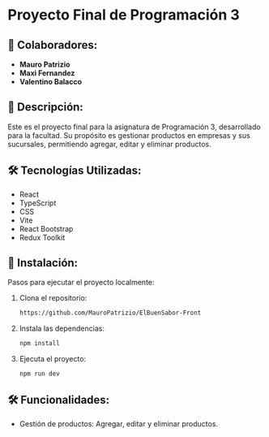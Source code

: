 # Proyecto Final de Programación 3

## 👥 Colaboradores:

-   **Mauro Patrizio**
-   **Maxi Fernandez**
-   **Valentino Balacco**

## 📜 Descripción:

Este es el proyecto final para la asignatura de Programación 3, desarrollado para la facultad. Su propósito es gestionar productos en empresas y sus sucursales, permitiendo agregar, editar y eliminar productos.

## 🛠️ Tecnologías Utilizadas:

-   React
-   TypeScript
-   CSS
-   Vite
-   React Bootstrap
-   Redux Toolkit

## 🚀 Instalación:

Pasos para ejecutar el proyecto localmente:

1. Clona el repositorio:

    ```bash
    https://github.com/MauroPatrizio/ElBuenSabor-Front
    ```

2. Instala las dependencias:

    ```bash
    npm install
    ```

3. Ejecuta el proyecto:
    ```bash
    npm run dev
    ```

## 🛠️ Funcionalidades:

-   Gestión de productos: Agregar, editar y eliminar productos.
